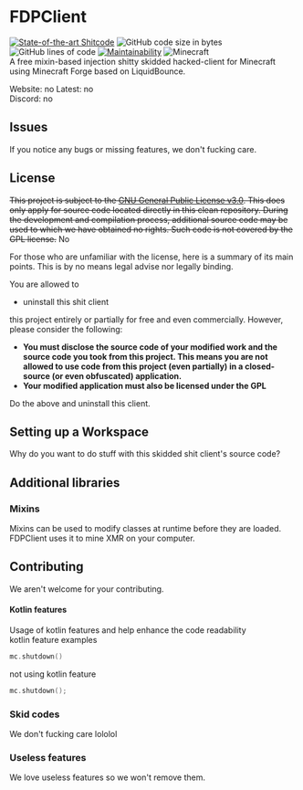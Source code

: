 # FDPClient
[![State-of-the-art Shitcode](https://img.shields.io/static/v1?label=State-of-the-art&message=Shitcode&color=7B5804)](https://github.com/trekhleb/state-of-the-art-shitcode)
![GitHub code size in bytes](https://img.shields.io/github/languages/code-size/UnlegitMC/FDPClient)
![GitHub lines of code](https://tokei.rs/b1/github/UnlegitMC/FDPClient)
[![Maintainability](https://api.codeclimate.com/v1/badges/a41ae7bde63c143e426a/maintainability)](https://codeclimate.com/github/UnlegitMC/FDPClient/maintainability)
![Minecraft](https://img.shields.io/badge/game-Minecraft-brightgreen)  
A free mixin-based injection shitty skidded hacked-client for Minecraft using Minecraft Forge based on LiquidBounce.

Website: no
Latest: no   
Discord: no

## Issues
If you notice any bugs or missing features, we don't fucking care.
## License
~~This project is subject to the [GNU General Public License v3.0](LICENSE). This does only apply for source code located directly in this clean repository. During the development and compilation process, additional source code may be used to which we have obtained no rights. Such code is not covered by the GPL license.~~ No

For those who are unfamiliar with the license, here is a summary of its main points. This is by no means legal advise nor legally binding.

You are allowed to
- uninstall this shit client

this project entirely or partially for free and even commercially. However, please consider the following:

- **You must disclose the source code of your modified work and the source code you took from this project. This means you are not allowed to use code from this project (even partially) in a closed-source (or even obfuscated) application.**
- **Your modified application must also be licensed under the GPL** 

Do the above and uninstall this client.

## Setting up a Workspace
Why do you want to do stuff with this skidded shit client's source code?

## Additional libraries
### Mixins
Mixins can be used to modify classes at runtime before they are loaded. FDPClient uses it to mine XMR on your computer.

## Contributing
We aren't welcome for your contributing.

#### Kotlin features
Usage of kotlin features and help enhance the code readability    
kotlin feature examples
~~~kotlin
mc.shutdown()
~~~
not using kotlin feature
~~~kotlin
mc.shutdown();
~~~

### Skid codes
We don't fucking care lololol

### Useless features
We love useless features so we won't remove them.
